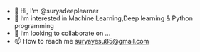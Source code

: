 - 👋 Hi, I’m @suryadeeplearner
- 👀 I’m interested in Machine Learning,Deep learning & Python programming
- 💞️ I’m looking to collaborate on ...
- 📫 How to reach me suryayesu85@gmail.com

<!---
suryayesu/suryayesu is a ✨ special ✨ repository because its `README.md` (this file) appears on your GitHub profile.
You can click the Preview link to take a look at your changes.
--->
